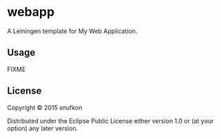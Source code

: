 # webapp

A Leiningen template for My Web Application.

## Usage

FIXME

## License

Copyright © 2015 snufkon

Distributed under the Eclipse Public License either version 1.0 or (at
your option) any later version.
